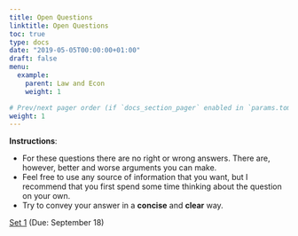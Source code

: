 ```yaml
---
title: Open Questions
linktitle: Open Questions
toc: true
type: docs
date: "2019-05-05T00:00:00+01:00"
draft: false
menu:
  example:
    parent: Law and Econ
    weight: 1

# Prev/next pager order (if `docs_section_pager` enabled in `params.toml`)
weight: 1
---
```


**Instructions**: 

- For these questions there are no right or wrong answers. There are, however, better and worse arguments you can make. 
- Feel free to use any source of information that you want, but I recommend that you first spend some time thinking about the question on your own. 
- Try to convey your answer in a **concise** and **clear** way.

[Set 1](/files/LawEcon/questions_1.pdf) (Due: September 18)

<!-- [Set 2](/files/LawEcon/questions_2.pdf) (Due: October 12) -->